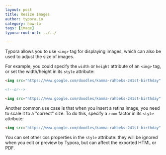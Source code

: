 ```yaml
---
layout: post
title: Resize Images
author: typora.io
category: how-to
tags: [image]
typora-root-url: ../../

---
```


Typora allows you to use `<img>` tag for displaying images, which can also be used to adjust the size of images.

For example, you could specify the `width` or `height` attribute of an `<img>` tag, or set the width/height in its `style` attribute:

```html
<img src="https://www.google.com/doodles/kamma-rahbeks-241st-birthday" width="200px" />

<!--or-->

<img src="https://www.google.com/doodles/kamma-rahbeks-241st-birthday" style="height:200px" />
```

Another common use case is that when you insert a retina image, you need to scale it to a "correct" size. To do this, specify a `zoom` factor in its `style` attribute:

```html
<img src="https://www.google.com/doodles/kamma-rahbeks-241st-birthday" style="zoom:50%" />
```

You can set other css properties in the `style` attribute: they will be ignored when you edit or preview by Typora, but can affect the exported HTML or PDF.
